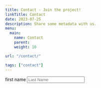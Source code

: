 ```yaml
---
title: Contact - Join the project!
linkTitle: Contact
date: 2023-07-25
description: Share some metadata with us.
menu:
  main:
    name: Contact
    parent:
    weight: 10

url: "/contact/"

tags: ["contact"]
---
```


<div class = "ui basic container segment">
<form class="ui form">
<div class="field">
<label>first name</label>
<input type="text" name="last name" placeholder="Last Name">
</div>
</form>
</div>
